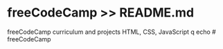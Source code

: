 # freeCodeCamp >> README.md
freeCodeCamp curriculum and projects
HTML, CSS, JavaScript q
echo # freeCodeCamp
